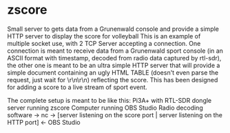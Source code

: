 # zscore
Small server to gets data from a Grunenwald console and provide a simple HTTP server to display the score for volleyball
This is an example of multiple socket use, with 2 TCP Server accepting a connection.
One connection is meant to receive data from a Grunenwald sport console (in an ASCII format with timestamp, decoded from radio data captured by rtl-sdr),
the other one is meant to be an ultra simple HTTP server that will provide a simple document containing an ugly HTML TABLE (doesn't even parse the request, just wait for \r\n\r\n) reflecting the score.
This has been designed for adding a score to a live stream of sport event.

The complete setup is meant to be like this:
Pi3A+ with RTL-SDR dongle                            server running zscore                                   Computer running OBS Studio
Radio decoding software -> nc -> [server listening on the score port | server listening on the HTTP port] <- OBS Studio 
